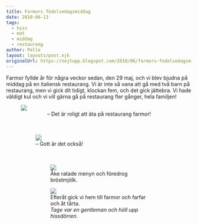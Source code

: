 ```yaml
---
title: Farmors födelsedagsmiddag
date: 2010-06-13
tags: 
  - hiss
  - mat
  - middag
  - restaurang	
author: Pelle
layout: layouts/post.njk
originalUrl: https://nejtupp.blogspot.com/2010/06/farmors-fodelsedagsmiddag.html
---
```


Farmor fyllde år för några veckor sedan, den 29 maj, och vi blev bjudna på middag på en italiensk restaurang. Vi är inte så vana att gå med två barn på restaurang, men vi gick  dit tidigt, klockan fem, och det gick jättebra. Vi hade väldigt kul och vi vill gärna gå på restaurang fler gånger, hela familjen!

<figure>
	<img src="../../../../img/Mammas+f%C3%B6delsedagsmiddag-_MG_0383.jpg"><br></div><div style="text-align: center;">
	<figcaption>– Det är roligt att äta på restaurang farmor!</span></span><br><br></div><br><figure>
	<img src="../../../../img/Mammas+f%C3%B6delsedagsmiddag-_MG_0388.jpg"><br>
	<figcaption>– Gott är det också!</span></span><br><br></div><br><figure>
	<img src="../../../../img/Mammas+f%C3%B6delsedagsmiddag-_MG_0368.jpg"><br>
	<figcaption>Åke ratade menyn och föredrog bröstmjölk.<br></figcaption>
</figure><figure>
	<img src="../../../../img/Mammas+f%C3%B6delsedagsmiddag-_MG_0400.jpg"><br>
	<figcaption>Efteråt gick vi hem till farmor och farfar och åt tårta. </span><span style="font-style: italic;"><br>Tage var en gentleman och höll upp hissdörren.</figcaption>
